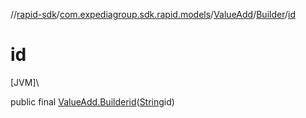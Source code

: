 //[rapid-sdk](../../../../index.md)/[com.expediagroup.sdk.rapid.models](../../index.md)/[ValueAdd](../index.md)/[Builder](index.md)/[id](id.md)

# id

[JVM]\

public final [ValueAdd.Builder](index.md)[id](id.md)([String](https://docs.oracle.com/javase/8/docs/api/java/lang/String.html)id)
